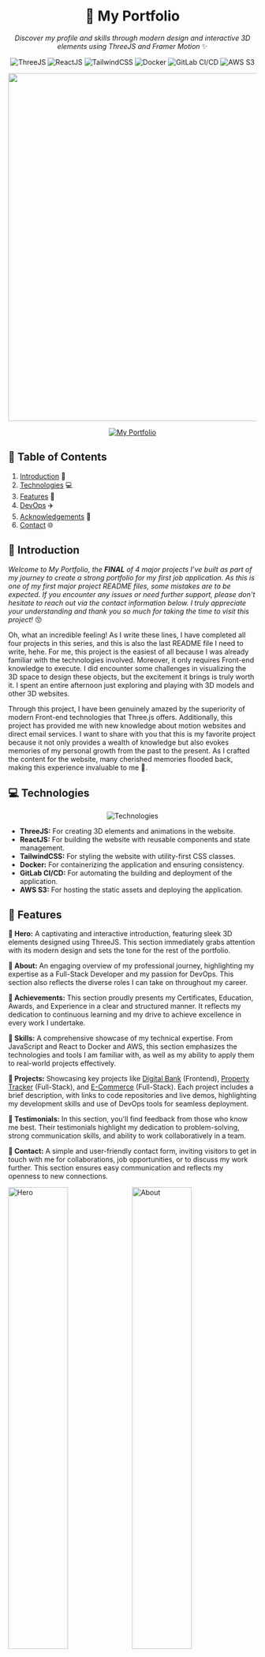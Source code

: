 <div align="center">
  
  # 🐳 My Portfolio

  *Discover my profile and skills through modern design and interactive 3D elements using ThreeJS and Framer Motion* ✨

  ![ThreeJS](https://img.shields.io/badge/Three_JS-white?style=for-the-badge&logo=threedotjs&logoColor=000000)
  ![ReactJS](https://img.shields.io/badge/React_JS-white?style=for-the-badge&logo=react&logoColor=61DAFB)
  ![TailwindCSS](https://img.shields.io/badge/Tailwind_CSS-white?style=for-the-badge&logo=tailwindcss&logoColor=06B6D4)
  ![Docker](https://img.shields.io/badge/Docker-white?style=for-the-badge&logo=docker&logoColor=4090e1)
  ![GitLab CI/CD](https://img.shields.io/badge/GitLab_CI/CD-white?style=for-the-badge&logo=gitlab&logoColor=d2553c)
  ![AWS S3](https://img.shields.io/badge/AWS_S3-white?style=for-the-badge&logo=amazonwebservices&logoColor=FF9900)

  <img width="706px" src="https://res.cloudinary.com/dvzhmi7a9/image/upload/v1727444188/Portfolio/1-Hero.png">

  [![My Portfolio](https://img.shields.io/badge/🔗_Visit_website-white?style=flat)](https://enkay.live)

</div>  

## 📘 Table of Contents
1. [Introduction](#introduction) 🧟
2. [Technologies](#technologies) 💻
3. [Features](#features) 🔎
4. [DevOps](#devops) ✈️
5. [Acknowledgements](#acknowledgements) 💙
6. [Contact](#contact) 🌐

## 🧟 <a name="introduction">Introduction</a>
*Welcome to My Portfolio, the **FINAL** of 4 major projects I’ve built as part of my journey to create a strong portfolio for my first job application. As this is one of my first major project README files, some mistakes are to be expected. If you encounter any issues or need further support, please don't hesitate to reach out via the contact information below. I truly appreciate your understanding and thank you so much for taking the time to visit this project!* 😚

Oh, what an incredible feeling! As I write these lines, I have completed all four projects in this series, and this is also the last README file I need to write, hehe. For me, this project is the easiest of all because I was already familiar with the technologies involved. Moreover, it only requires Front-end knowledge to execute. I did encounter some challenges in visualizing the 3D space to design these objects, but the excitement it brings is truly worth it. I spent an entire afternoon just exploring and playing with 3D models and other 3D websites.

Through this project, I have been genuinely amazed by the superiority of modern Front-end technologies that Three.js offers. Additionally, this project has provided me with new knowledge about motion websites and direct email services. I want to share with you that this is my favorite project because it not only provides a wealth of knowledge but also evokes memories of my personal growth from the past to the present. As I crafted the content for the website, many cherished memories flooded back, making this experience invaluable to me 💞.

## 💻 <a name="technologies">Technologies</a>
<div align="center">

  ![Technologies](https://skillicons.dev/icons?i=threejs,react,tailwindcss,docker,gitlab,aws)
  
</div>

- **ThreeJS:** For creating 3D elements and animations in the website.
- **ReactJS:** For building the website with reusable components and state management.
- **TailwindCSS:** For styling the website with utility-first CSS classes.
- **Docker:** For containerizing the application and ensuring consistency.
- **GitLab CI/CD:** For automating the building and deployment of the application.
- **AWS S3:** For hosting the static assets and deploying the application.

## 🔎 <a name="features">Features</a>

**🔷 Hero:** A captivating and interactive introduction, featuring sleek 3D elements designed using ThreeJS. This section immediately grabs attention with its modern design and sets the tone for the rest of the portfolio.

**🔷 About:** An engaging overview of my professional journey, highlighting my expertise as a Full-Stack Developer and my passion for DevOps. This section also reflects the diverse roles I can take on throughout my career.

**🔷 Achievements:** This section proudly presents my Certificates, Education, Awards, and Experience in a clear and structured manner. It reflects my dedication to continuous learning and my drive to achieve excellence in every work I undertake.

**🔷 Skills:** A comprehensive showcase of my technical expertise. From JavaScript and React to Docker and AWS, this section emphasizes the technologies and tools I am familiar with, as well as my ability to apply them to real-world projects effectively.

**🔷 Projects:** Showcasing key projects like [Digital Bank](https://github.com/eNKay2408/Digital-Bank) (Frontend), [Property Tracker](https://github.com/eNKay2408/Property-Tracker) (Full-Stack), and [E-Commerce](https://github.com/eNKay2408/E-Commerce) (Full-Stack). Each project includes a brief description, with links to code repositories and live demos, highlighting my development skills and use of DevOps tools for seamless deployment.

**🔷 Testimonials:** In this section, you'll find feedback from those who know me best. Their testimonials highlight my dedication to problem-solving, strong communication skills, and ability to work collaboratively in a team.

**🔷 Contact:** A simple and user-friendly contact form, inviting visitors to get in touch with me for collaborations, job opportunities, or to discuss my work further. This section ensures easy communication and reflects my openness to new connections.

<img width="49%" src="https://res.cloudinary.com/dvzhmi7a9/image/upload/v1727444188/Portfolio/1-Hero.png" alt="Hero"> <img width="49%" src="https://res.cloudinary.com/dvzhmi7a9/image/upload/v1727444186/Portfolio/2-About.png" alt="About">

<img width="49%" src="https://res.cloudinary.com/dvzhmi7a9/image/upload/v1727444186/Portfolio/3-Achievements.png" alt="Certificates & Education"> <img width="49%" src="https://res.cloudinary.com/dvzhmi7a9/image/upload/v1727444188/Portfolio/4-Achievements.png" alt="Awards & Experience">

<img width="49%" src="https://res.cloudinary.com/dvzhmi7a9/image/upload/v1727444187/Portfolio/5-Technologies.png" alt="Skills"> <img width="49%" src="https://res.cloudinary.com/dvzhmi7a9/image/upload/v1727444186/Portfolio/6-Projects.png" alt="Projects">

<img width="49%" src="https://res.cloudinary.com/dvzhmi7a9/image/upload/v1727444188/Portfolio/7-Testimonials.png" alt="Testimonials"> <img width="49%" src="https://res.cloudinary.com/dvzhmi7a9/image/upload/v1727444187/Portfolio/8-Contact.png" alt="Contact">

## ✈️ <a name="devops">DevOps</a>

### Prerequisites
- [Git](https://git-scm.com/)
- [Node.js](https://nodejs.org/)
- [GitLab](https://gitlab.com/)
- [AWS](https://aws.amazon.com/)

### 🖥️ Development 
#### 1. Clone the repository:
```
git clone https://github.com/eNKay2408/Portfolio.git
cd Portfolio
```

#### 2. Install dependencies:
```
npm install
```

#### 3. Set Up Environment Variables:
- Create a `.env` file in the root of the project.
  ```
  VITE_EMAILJS_SERVICE_ID=your_service_id
  VITE_EMAILJS_TEMPLATE_ID=your_template_id
  VITE_EMAILJS_PUBLIC_KEY=your_public_key
  ```
- This tutorial video will guide you through the process of setting up EmailJS: [Tutorial](https://www.youtube.com/watch?v=BgVjild0C9A) (Only watch the first 3min).
- This is the template I used for the contact form:
  ```
  Hello {{to_name}},

  You got a new message from {{from_name}} ({{from_email}}):

  {{message}}

  Best wishes,
  EmailJS team
  ```

#### 4. Start the development server:
```
npm run dev
```

#### 5. Open the browser and navigate to [http://localhost:5173](http://localhost:5173) to view the application.

#### 6. Make changes to the code and see the changes reflected in real-time.

### 🔄 CI/CD - GitLab

#### 1. Create GitHub repository and add remote URL to the local repository.
- Because GitLab CI/CD is used for building and deploying the application
- The code is hosted on GitHub and the CI/CD pipeline is triggered using a webhook.

#### 2. Setup AWS S3 and IAM:
- Setup AWS S3 bucket for hosting the static assets: Follow this [tutorial video](https://www.youtube.com/watch?v=-l83oqcaTHg) for step-by-step instructions.
- Create an IAM user and generate access keys: Follow this [tutorial video](https://www.youtube.com/watch?v=39X5WdZbEwQ) 

  (**NOTE:** Choose Command Line Interface (CLI) instead of Application running outside AWS).

#### 3. Set up CI/CD on GitLab:
- Create a new empty project on GitLab.
- Replace `$GITHUB_REPO_URL` with your repository URL in the local `.gitlab-ci.yml` file. Then copy this file to the root of your GitLab repository.
- Go to Settings > CI/CD > Variables and add the following environment variables: 
  - `AWS_ACCESS_KEY_ID`: IAM user access key.
  - `AWS_SECRET_ACCESS_KEY`: IAM user secret key.
  - `AWS_DEFAULT_REGION`: AWS region. (e.g., `us-east-1`)
  - `S3_BUCKET`: S3 bucket name.
  - `GITHUB_REPO`: GitHub repository name.
  - `VITE_EMAILJS_SERVICE_ID`: EmailJS service ID (same as `.env` file).
  - `VITE_EMAILJS_TEMPLATE_ID`: EmailJS template ID (same as `.env` file).
  - `VITE_EMAILJS_PUBLIC_KEY`: EmailJS public key (same as `.env` file).
- Add a trigger token in the CI/CD settings.

#### 4. Add Webhook to GitHub:
- Go to GitHub repository > Settings > Webhooks > Add Webhook.
- Add the GitLab trigger URL and the trigger token:
`https://gitlab.com/api/v4/projects/<GITLAB_PROJECT_ID>/trigger/pipeline?token=<TRIGGER_TOKEN>&ref=main`
- Replace `<GITLAB_PROJECT_ID>` with your GitLab project ID and `<TRIGGER_TOKEN>` with your trigger token.

#### 5. Push the code to GitHub:
- Push the code to the GitHub repository.
- The GitLab CI/CD will be triggered automatically.
- Once the pipeline is successful, the application will be deployed to AWS S3.

#### 6. Open the browser and navigate to the S3 bucket URL to view the deployed application.

![Successful Deployment](https://res.cloudinary.com/dvzhmi7a9/image/upload/v1727451834/Portfolio/9-GitLab.png)

### 🌟 I hope it saves you time debugging, as I’ve already gone through the tough parts for you, `XD`. And if you found it useful, a star on this GitHub repository would mean the world to me!

## 💙 <a name="acknowledgements">Acknowledgements</a>

- **[JS Mastery](https://www.jsmastery.pro/):** Thank you for being an incredible mentor and guiding me throughout this journey. I truly appreciate the awesome [tutorial](https://www.youtube.com/watch?v=0fYi8SGA20k) that helped me create stunning 3D elements. Your support has been invaluable 💎.
- **[Gitlab](https://gitlab.com/):** For the CI/CD that helped me automate building and deploying the application.
- **[AWS](https://aws.amazon.com/):** For the free tier S3 services that helped me deploy the application.
- **[Cloudinary](https://cloudinary.com/):** For the free image hosting service that helped me store and serve images.
- **[anmolbaranwal](https://dev.to/anmolbaranwal):** For the amazing [article](https://dev.to/anmolbaranwal/make-github-readme-like-pro-15am) that helped me create this beautiful README.

## 🌐 <a name="contact">Contact</a>

- **Name:** Nguyen Phan Duc Khai - **eNKay**
- **Portfolio:** [enkay.live](https://enkay.live)
- **LinkedIn:** [en-kay](https://www.linkedin.com/in/en-kay/)
- **Email:** [enkay.work@outlook.com](mailto:enkay.work@outlook.com)